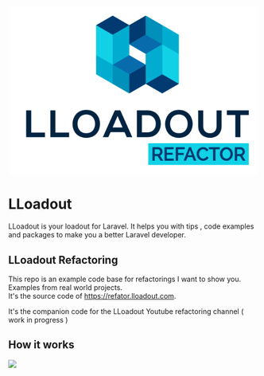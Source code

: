 <p align="center">
    <img src="https://github.com/LLoadout/assets/blob/master/LLoadout_refactor.png" width="500" title="LLoadout logo">
</p>

# LLoadout

LLoadout is your loadout for Laravel.  It helps you with tips , code examples and packages to make you a better Laravel developer.

## LLoadout Refactoring

This repo is an example code base for refactorings I want to show you.  Examples from real world projects.  
It's the source code of https://refator.lloadout.com.

It's the companion code for the LLoadout Youtube refactoring channel ( work in progress )

## How it works



<img src="https://refactor.lloadout.com/img/example.png">